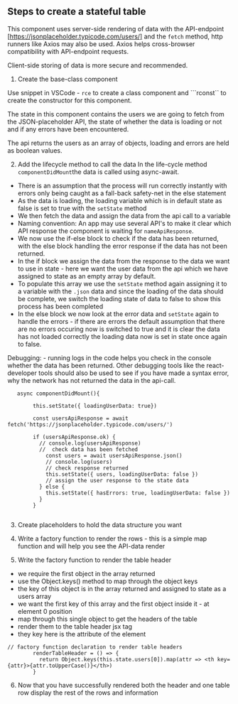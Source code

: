 ## Steps to create a stateful table 

This component uses server-side rendering of data with the API-endpoint [https://jsonplaceholder.typicode.com/users/] and the ```fetch``` method, http runners like Axios may also be used. Axios helps cross-browser compatibility with API-endpoint requests. 

Client-side storing of data is more secure and recommended.

1. Create the base-class component

Use snippet in VSCode - ```rce``` to create a class component and ```rconst`` to create the constructor for this component.

The state in this component contains the users we are going to fetch from the JSON-placeholder API, the state of whether the data is loading or not and if any errors have been encountered.

The api returns the users as an array of objects, loading and errors are held as boolean values.


2. Add the lifecycle method to call the data
In the life-cycle method ```componentDidMount```the data is called using async-await.  

- There is an assumption that the process will run correctly instantly with errors only being caught as a fall-back safety-net in the else statement
- As the data is loading, the loading variable which is in default state as false is set to true with the ```setState``` method
- We then fetch the data and assign the data from the api call to a variable
- Naming convention: 
An app may use several API's to make it clear which API response the component is waiting for ```nameApiResponse```. 
- We now use the if-else block to check if the data has been returned, with the else block handling the error response if the data has not been returned.
- In the if block we assign the data from the response to the data we want to use in state - here we want the user data from the api which we have assigned to state as an empty array by default.
- To populate this array we use the ```setState``` method again assigning it to a variable with the ```.json``` data and since the loading of the data should be complete, we switch the loading state of data to false to show this process has been completed
- In the else block we now look at the error data and ```setState``` again to handle the errors - if there are errors the default assumption that there are no errors occuring now is switched to true and it is clear the data has not loaded correctly the loading data now is set in state once again to false.

Debugging: - running logs in the code helps you check in the console whether the data has been returned. Other debugging tools like the react-developer tools should also be used to see if you have made a syntax error, why the network has not returned the data in the api-call.

```
   async componentDidMount(){

        this.setState({ loadingUserData: true})

        const usersApiResponse = await fetch('https://jsonplaceholder.typicode.com/users/')
        
        if (usersApiResponse.ok) {
          // console.log(usersApiResponse) 
          //  check data has been fetched
            const users = await usersApiResponse.json()
            // console.log(users)
            // check response returned 
            this.setState({ users, loadingUserData: false })
            // assign the user response to the state data
          } else {
            this.setState({ hasErrors: true, loadingUserData: false })
          }
        }


```


3. Create placeholders to hold the data structure  you want

4. Write a factory function to render the rows - this is a simple map function and will help you see the API-data render

5. Write the factory function to render the table header 

- we require the first object in the array returned
- use the Object.keys() method to map through the object keys
- the key of this object is in the array returned and assigned to state as a users array
- we want the first key of this array and the first object inside it - at element 0 position
- map through this single object to get the headers of the table
- render them to the table header jsx tag
- they key here is the attribute of the element

```
// factory function declaration to render table headers
        renderTableHeader = () => {
          return Object.keys(this.state.users[0]).map(attr => <th key={attr}>{attr.toUpperCase()}</th>) 
        } 

```
6. Now that you have successfully rendered both the header and one table row display the rest of the rows and information